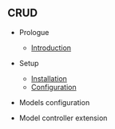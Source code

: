 ## CRUD

- Prologue
    - [Introduction](/docs/{{version}}/foundation/introduction)
- Setup
    - [Installation](/docs/{{version}}/foundation/installation)
    - [Configuration](/docs/{{version}}/foundation/configuration)
- Models configuration

- Model controller extension
